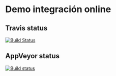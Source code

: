 # Demo integración online

## Travis status

[![Build Status](https://travis-ci.org/jorgecampus/integracion.svg?branch=master)](https://travis-ci.org/jorgecampus/integracion)

## AppVeyor status

[![Build status](https://ci.appveyor.com/api/projects/status/79r7xcshyx89h8jp?svg=true)](https://ci.appveyor.com/project/jorgecampus/integracion)

